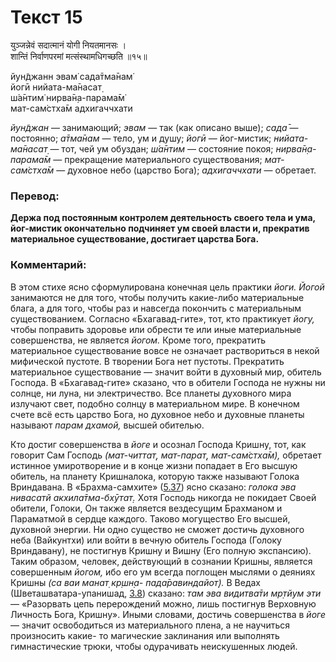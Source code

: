 # Текст 15

युञ्जन्नेवं सदात्मानं योगी नियतमानसः ।  
शान्तिं निर्वाणपरमां मत्संस्थामधिगच्छति ॥१५॥

йун̃джанн эвам̇ сада̄тма̄нам̇  
йогӣ нийата-ма̄насат̣  
ш́а̄нтим̇ нирва̄н̣а-парама̄м̇  
мат-сам̇стха̄м адхигаччхати

_йун̃джан_ — занимающий; _эвам_ — так (как описано выше); _сада̄_ — постоянно; _а̄тма̄нам_ — тело, ум и душу; _йогӣ_ — йог-мистик; _нийата-ма̄насат̣_ — тот, чей ум обуздан; _ш́а̄нтим_ — состояние покоя; _нирва̄н̣а-парама̄м_ — прекращение материального существования; _мат-сам̇стха̄м_ — духовное небо (царство Бога); _адхигаччхати_ — обретает.

### Перевод:

**Держа под постоянным контролем деятельность своего тела и ума, йог-мистик окончательно подчиняет ум своей власти и, прекратив материальное существование, достигает царства Бога.**

### Комментарий:

В этом стихе ясно сформулирована конечная цель практики _йоги. Йогой_ занимаются не для того, чтобы получить какие-либо материальные блага, а для того, чтобы раз и навсегда покончить с материальным существованием. Согласно «Бхагавад-гите», тот, кто практикует _йогу,_ чтобы поправить здоровье или обрести те или иные материальные совершенства, не является _йогом._ Кроме того, прекратить материальное существование вовсе не означает раствориться в некой мифической пустоте. В творении Бога нет пустоты. Прекратить материальное существование — значит войти в духовный мир, обитель Господа. В «Бхагавад-гите» сказано, что в обители Господа не нужны ни солнце, ни луна, ни электричество. Все планеты духовного мира излучают свет, подобно солнцу в материальном мире. В конечном счете всё есть царство Бога, но духовное небо и духовные планеты называют _парам дхамой,_ высшей обителью.

Кто достиг совершенства в _йоге_ и осознал Господа Кришну, тот, как говорит Сам Господь _(мат-читтат̣, мат-парат̣, мат-сам̇стха̄м),_ обретает истинное умиротворение и в конце жизни попадает в Его высшую обитель, на планету Кришналока, которую также называют Голока Вриндавана. В «Брахма-самхите» ([5.37](#)) ясно сказано: _голока эва нивасатй акхила̄тма-бхӯтат̣._ Хотя Господь никогда не покидает Своей обители, Голоки, Он также является вездесущим Брахманом и Параматмой в сердце каждого. Таково могущество Его высшей, духовной энергии. Ни одно существо не сможет достичь духовного неба (Вайкунтхи) или войти в вечную обитель Господа (Голоку Вриндавану), не постигнув Кришну и Вишну (Его полную экспансию). Таким образом, человек, действующий в сознании Кришны, является совершенным _йогом,_ ибо его ум всегда поглощен мыслями о деяниях Кришны _(са ваи манат̣ кр̣шн̣а- пада̄равиндайот̣)._ В Ведах (Шветашватара-упанишад, [3.8](#)) сказано: _там эва видитва̄ти мр̣тйум эти_ — «Разорвать цепь перерождений можно, лишь постигнув Верховную Личность Бога, Кришну». Иными словами, достичь совершенства в _йоге_ — значит освободиться из материального плена, а не научиться произносить какие- то магические заклинания или выполнять гимнастические трюки, чтобы одурачивать неискушенных людей.
